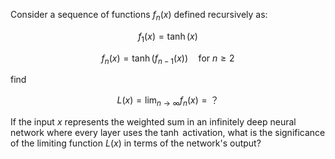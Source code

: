 Consider a sequence of functions $f_n(x)$ defined recursively as:

$$
f_1(x) = \tanh(x)
$$

$$
f_n(x) = \tanh \left( f_{n-1}(x) \right) \quad \text{for } n \ge 2
$$

find

$$
L(x) = \lim_{n \to \infty} f_n(x)=？
$$

If the input $x$ represents the weighted sum in an infinitely deep neural network where every layer uses the $\tanh$ activation, what is the significance of the limiting function $L(x)$ in terms of the network's output?
